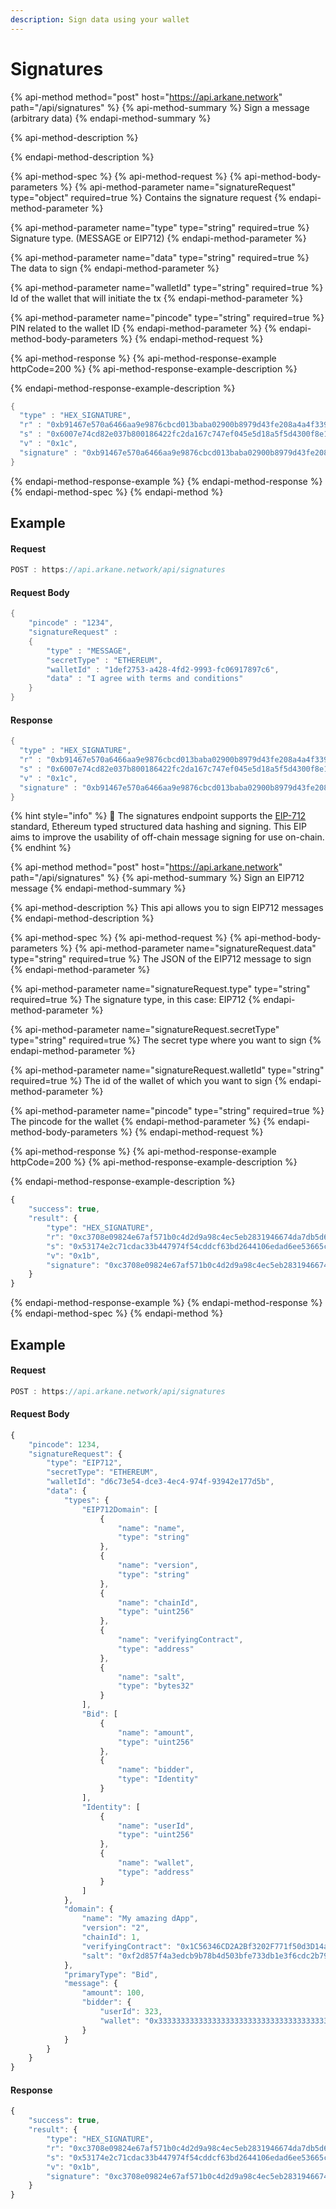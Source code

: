 ```yaml
---
description: Sign data using your wallet
---
```


# Signatures

{% api-method method="post" host="https://api.arkane.network" path="/api/signatures" %}
{% api-method-summary %}
Sign a message \(arbitrary data\)
{% endapi-method-summary %}

{% api-method-description %}

{% endapi-method-description %}

{% api-method-spec %}
{% api-method-request %}
{% api-method-body-parameters %}
{% api-method-parameter name="signatureRequest" type="object" required=true %}
Contains the signature request
{% endapi-method-parameter %}

{% api-method-parameter name="type" type="string" required=true %}
Signature type. \(MESSAGE or EIP712\)
{% endapi-method-parameter %}

{% api-method-parameter name="data" type="string" required=true %}
The data to sign
{% endapi-method-parameter %}

{% api-method-parameter name="walletId" type="string" required=true %}
Id of the wallet that will initiate the tx
{% endapi-method-parameter %}

{% api-method-parameter name="pincode" type="string" required=true %}
PIN related to the wallet ID
{% endapi-method-parameter %}
{% endapi-method-body-parameters %}
{% endapi-method-request %}

{% api-method-response %}
{% api-method-response-example httpCode=200 %}
{% api-method-response-example-description %}

{% endapi-method-response-example-description %}

```java
{
  "type" : "HEX_SIGNATURE",
  "r" : "0xb91467e570a6466aa9e9876cbcd013baba02900b8979d43fe208a4a4f339f5fd",
  "s" : "0x6007e74cd82e037b800186422fc2da167c747ef045e5d18a5f5d4300f8e1a029",
  "v" : "0x1c",
  "signature" : "0xb91467e570a6466aa9e9876cbcd013baba02900b8979d43fe208a4a4f339f5fd6007e74cd82e037b800186422fc2da167c747ef045e5d18a5f5d4300f8e1a0291c"
}
```
{% endapi-method-response-example %}
{% endapi-method-response %}
{% endapi-method-spec %}
{% endapi-method %}

## Example 

#### Request 

```javascript
POST : https://api.arkane.network/api/signatures
```

#### Request Body

```java
{
    "pincode" : "1234",
    "signatureRequest" : 
    {
        "type" : "MESSAGE",
        "secretType" : "ETHEREUM",
        "walletId" : "1def2753-a428-4fd2-9993-fc06917897c6",
        "data" : "I agree with terms and conditions"
    }
}
```

#### Response

```java
{
  "type" : "HEX_SIGNATURE",
  "r" : "0xb91467e570a6466aa9e9876cbcd013baba02900b8979d43fe208a4a4f339f5fd",
  "s" : "0x6007e74cd82e037b800186422fc2da167c747ef045e5d18a5f5d4300f8e1a029",
  "v" : "0x1c",
  "signature" : "0xb91467e570a6466aa9e9876cbcd013baba02900b8979d43fe208a4a4f339f5fd6007e74cd82e037b800186422fc2da167c747ef045e5d18a5f5d4300f8e1a0291c"
}
```

{% hint style="info" %}
🧙 The signatures endpoint supports the [EIP-712](https://eips.ethereum.org/EIPS/eip-712) standard, Ethereum typed structured data hashing and signing. This EIP aims to improve the usability of off-chain message signing for use on-chain.
{% endhint %}

{% api-method method="post" host="https://api.arkane.network" path="/api/signatures" %}
{% api-method-summary %}
Sign an EIP712 message
{% endapi-method-summary %}

{% api-method-description %}
This api allows you to sign EIP712 messages
{% endapi-method-description %}

{% api-method-spec %}
{% api-method-request %}
{% api-method-body-parameters %}
{% api-method-parameter name="signatureRequest.data" type="string" required=true %}
The JSON of the EIP712 message to sign
{% endapi-method-parameter %}

{% api-method-parameter name="signatureRequest.type" type="string" required=true %}
The signature type, in this case: EIP712
{% endapi-method-parameter %}

{% api-method-parameter name="signatureRequest.secretType" type="string" required=true %}
The secret type where you want to sign
{% endapi-method-parameter %}

{% api-method-parameter name="signatureRequest.walletId" type="string" required=true %}
The id of the wallet of which you want to sign
{% endapi-method-parameter %}

{% api-method-parameter name="pincode" type="string" required=true %}
The pincode for the wallet
{% endapi-method-parameter %}
{% endapi-method-body-parameters %}
{% endapi-method-request %}

{% api-method-response %}
{% api-method-response-example httpCode=200 %}
{% api-method-response-example-description %}

{% endapi-method-response-example-description %}

```javascript
{
    "success": true,
    "result": {
        "type": "HEX_SIGNATURE",
        "r": "0xc3708e09824e67af571b0c4d2d9a98c4ec5eb2831946674da7db5d6bc1a35635",
        "s": "0x53174e2c71cdac33b447974f54cddcf63bd2644106edad6ee53665c032f370b1",
        "v": "0x1b",
        "signature": "0xc3708e09824e67af571b0c4d2d9a98c4ec5eb2831946674da7db5d6bc1a3563553174e2c71cdac33b447974f54cddcf63bd2644106edad6ee53665c032f370b11b"
    }
}
```
{% endapi-method-response-example %}
{% endapi-method-response %}
{% endapi-method-spec %}
{% endapi-method %}

## Example

#### Request

```javascript
POST : https://api.arkane.network/api/signatures
```

#### Request Body

```javascript
{
    "pincode": 1234,
    "signatureRequest": {
        "type": "EIP712",
        "secretType": "ETHEREUM",
        "walletId": "d6c73e54-dce3-4ec4-974f-93942e177d5b",
        "data": {
            "types": {
                "EIP712Domain": [
                    {
                        "name": "name",
                        "type": "string"
                    },
                    {
                        "name": "version",
                        "type": "string"
                    },
                    {
                        "name": "chainId",
                        "type": "uint256"
                    },
                    {
                        "name": "verifyingContract",
                        "type": "address"
                    },
                    {
                        "name": "salt",
                        "type": "bytes32"
                    }
                ],
                "Bid": [
                    {
                        "name": "amount",
                        "type": "uint256"
                    },
                    {
                        "name": "bidder",
                        "type": "Identity"
                    }
                ],
                "Identity": [
                    {
                        "name": "userId",
                        "type": "uint256"
                    },
                    {
                        "name": "wallet",
                        "type": "address"
                    }
                ]
            },
            "domain": {
                "name": "My amazing dApp",
                "version": "2",
                "chainId": 1,
                "verifyingContract": "0x1C56346CD2A2Bf3202F771f50d3D14a367B48070",
                "salt": "0xf2d857f4a3edcb9b78b4d503bfe733db1e3f6cdc2b7971ee739626c97e86a558"
            },
            "primaryType": "Bid",
            "message": {
                "amount": 100,
                "bidder": {
                    "userId": 323,
                    "wallet": "0x3333333333333333333333333333333333333333"
                }
            }
        }
    }
}

```

#### Response

```javascript
{
    "success": true,
    "result": {
        "type": "HEX_SIGNATURE",
        "r": "0xc3708e09824e67af571b0c4d2d9a98c4ec5eb2831946674da7db5d6bc1a35635",
        "s": "0x53174e2c71cdac33b447974f54cddcf63bd2644106edad6ee53665c032f370b1",
        "v": "0x1b",
        "signature": "0xc3708e09824e67af571b0c4d2d9a98c4ec5eb2831946674da7db5d6bc1a3563553174e2c71cdac33b447974f54cddcf63bd2644106edad6ee53665c032f370b11b"
    }
}
```

